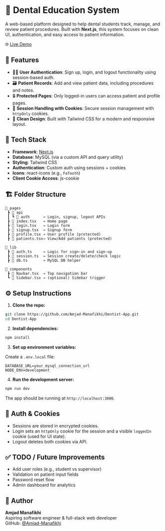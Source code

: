 # 🦷 Dental Education System

A web-based platform designed to help dental students track, manage, and review patient procedures. Built with **Next.js**, this system focuses on clean UI, authentication, and easy access to patient information.

🌐 [Live Demo](https://dentist-app-lovat.vercel.app/)

## 📌 Features

- 👩‍⚕️ **User Authentication**: Sign up, login, and logout functionality using session-based auth.
- 🗃️ **Patient Records**: Add and view patient data, including procedures and notes.
- 🔒 **Protected Pages**: Only logged-in users can access patient and profile pages.
- 🍪 **Session Handling with Cookies**: Secure session management with `httpOnly` cookies.
- 🧼 **Clean Design**: Built with Tailwind CSS for a modern and responsive layout.

## 🧰 Tech Stack

- **Framework**: [Next.js](https://nextjs.org/)
- **Database**: MySQL (via a custom API and query utility)
- **Styling**: Tailwind CSS
- **Authentication**: Custom auth using sessions + cookies
- **Icons**: react-icons (e.g., `FaTooth`)
- **Client Cookie Access**: js-cookie

## 🏗️ Folder Structure

```
📁 pages
 ┣ 📂 api
 ┃ ┗ 📂 auth      → Login, signup, logout APIs
 ┣ 📜 index.tsx   → Home page
 ┣ 📜 login.tsx   → Login form
 ┣ 📜 signup.tsx  → Signup form
 ┣ 📜 profile.tsx → User profile (protected)
 ┣ 📜 patients.tsx→ View/Add patients (protected)

📁 lib
 ┣ 📜 auth.ts     → Logic for sign-in and sign-up
 ┣ 📜 session.ts  → Session create/delete/check logic
 ┣ 📜 db.ts       → MySQL DB helper

📁 components
 ┣ 📜 Navbar.tsx  → Top navigation bar
 ┗ 📜 Sidebar.tsx → (optional) Sidebar trigger
```

## ⚙️ Setup Instructions

1. **Clone the repo:**

```bash
git clone https://github.com/Amjad-Manafikhi/Dentist-App.git
cd Dentist-App
```

2. **Install dependencies:**

```bash
npm install
```

3. **Set up environment variables:**

Create a `.env.local` file:

```env
DATABASE_URL=your_mysql_connection_url
NODE_ENV=development
```

4. **Run the development server:**

```bash
npm run dev
```

The app should be running at `http://localhost:3000`.

## 🔐 Auth & Cookies

- Sessions are stored in encrypted cookies.
- Login sets an `httpOnly` cookie for the session and a visible `loggedIn` cookie (used for UI state).
- Logout deletes both cookies via API.

## ✅ TODO / Future Improvements

- Add user roles (e.g., student vs supervisor)
- Validation on patient input fields
- Password reset flow
- Admin dashboard for analytics

## 👤 Author

**Amjad Manafikhi**  
Aspiring software engineer & full-stack web developer  
GitHub: [@Amjad-Manafikhi](https://github.com/Amjad-Manafikhi)
